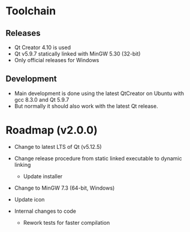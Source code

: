 # Toolchain

## Releases

* Qt Creator 4.10 is used
* Qt v5.9.7 statically linked with MinGW 5.30 (32-bit)
* Only official releases for Windows

## Development

* Main development is done using the latest QtCreator on Ubuntu with gcc 8.3.0 and Qt 5.9.7
* But normally it should also work with the latest Qt release.

# Roadmap (v2.0.0)

* Change to latest LTS of Qt (v5.12.5)
* Change release procedure from static linked executable to dynamic linking
  * Update installer
* Change to MinGW 7.3 (64-bit, Windows)


* Update icon
* Internal changes to code
  * Rework tests for faster compilation
